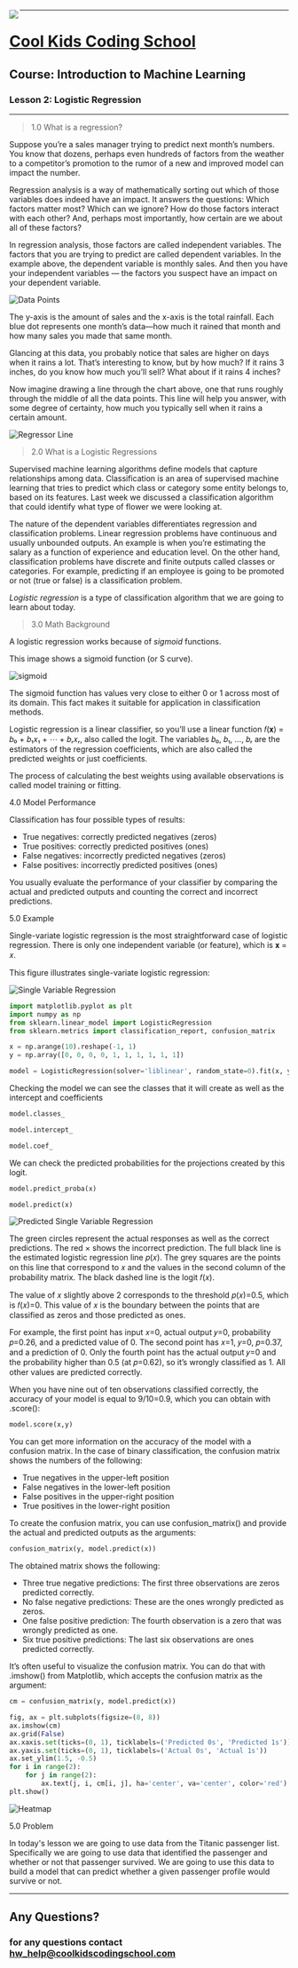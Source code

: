 <div>

<p>
<img align=left src="images/ckcslogo.png">
</p>

---

<p>
<H1 align=left><a href="http://www.coolkidscodingschool.com">Cool Kids Coding School</a></H1>
<H2 align=left>Course: <strong>Introduction to Machine Learning</strong></H1>
<H3 align=left>Lesson 2: <strong>Logistic Regression</strong></H3>
</p>

</div>

---

> 1.0 What is a regression?

Suppose you’re a sales manager trying to predict next month’s numbers. You know that dozens, perhaps even hundreds of factors from the weather to a competitor’s promotion to the rumor of a new and improved model can impact the number. 

Regression analysis is a way of mathematically sorting out which of those variables does indeed have an impact. It answers the questions: Which factors matter most? Which can we ignore? How do those factors interact with each other? And, perhaps most importantly, how certain are we about all of these factors?

In regression analysis, those factors are called independent variables. The factors that you are trying to predict are called dependent variables. In the example above, the dependent variable is monthly sales. And then you have your independent variables — the factors you suspect have an impact on your dependent variable. 

![Data Points][datapoints]

[datapoints]: ./images/datapoints.png

The y-axis is the amount of sales and the x-axis is the total rainfall. Each blue dot represents one month’s data—how much it rained that month and how many sales you made that same month.

Glancing at this data, you probably notice that sales are higher on days when it rains a lot. That’s interesting to know, but by how much? If it rains 3 inches, do you know how much you’ll sell? What about if it rains 4 inches?

Now imagine drawing a line through the chart above, one that runs roughly through the middle of all the data points. This line will help you answer, with some degree of certainty, how much you typically sell when it rains a certain amount.

![Regressor Line][regressor]

[regressor]: ./images/regression.png

> 2.0 What is a Logistic Regressions

Supervised machine learning algorithms define models that capture relationships among data. Classification is an area of supervised machine learning that tries to predict which class or category some entity belongs to, based on its features.  Last week we discussed a classification algorithm that could identify what type of flower we were looking at.

The nature of the dependent variables differentiates regression and classification problems. Linear regression problems have continuous and usually unbounded outputs. An example is when you’re estimating the salary as a function of experience and education level. On the other hand, classification problems have discrete and finite outputs called classes or categories. For example, predicting if an employee is going to be promoted or not (true or false) is a classification problem.

*_Logistic regression_* is a type of classification algorithm that we are going to learn about today.

> 3.0 Math Background

A logistic regression works because of *sigmoid* functions.

This image shows a sigmoid function (or S curve).

[sigmoid]: ./images/sigmoid.png

![sigmoid][sigmoid]

The sigmoid function has values very close to either 0 or 1 across most of its domain. This fact makes it suitable for application in classification methods.

Logistic regression is a linear classifier, so you’ll use a linear function 𝑓(𝐱) = 𝑏₀ + 𝑏₁𝑥₁ + ⋯ + 𝑏ᵣ𝑥ᵣ, also called the logit. The variables 𝑏₀, 𝑏₁, …, 𝑏ᵣ are the estimators of the regression coefficients, which are also called the predicted weights or just coefficients.

The process of calculating the best weights using available observations is called model training or fitting.

4.0 Model Performance

Classification has four possible types of results:

+ True negatives: correctly predicted negatives (zeros)
+ True positives: correctly predicted positives (ones)
+ False negatives: incorrectly predicted negatives (zeros)
+ False positives: incorrectly predicted positives (ones)

You usually evaluate the performance of your classifier by comparing the actual and predicted outputs and counting the correct and incorrect predictions.

5.0 Example

Single-variate logistic regression is the most straightforward case of logistic regression. There is only one independent variable (or feature), which is 𝐱 = 𝑥. 

This figure illustrates single-variate logistic regression:

![Single Variable Regression][svr]

[svr]: ./images/single_variable_regression.png

```python
import matplotlib.pyplot as plt
import numpy as np
from sklearn.linear_model import LogisticRegression
from sklearn.metrics import classification_report, confusion_matrix

x = np.arange(10).reshape(-1, 1)
y = np.array([0, 0, 0, 0, 1, 1, 1, 1, 1, 1])

model = LogisticRegression(solver='liblinear', random_state=0).fit(x, y)
```

Checking the model we can see the classes that it will create as well as the intercept and coefficients

```python
model.classes_

model.intercept_

model.coef_
```

We can check the predicted probabilities for the projections created by this logit.

```python
model.predict_proba(x)

model.predict(x)

```

![Predicted Single Variable Regression][psvr]

[psvr]: ./images/predicted_svr.png

The green circles represent the actual responses as well as the correct predictions. The red × shows the incorrect prediction. The full black line is the estimated logistic regression line 𝑝(𝑥). The grey squares are the points on this line that correspond to 𝑥 and the values in the second column of the probability matrix. The black dashed line is the logit 𝑓(𝑥).

The value of 𝑥 slightly above 2 corresponds to the threshold 𝑝(𝑥)=0.5, which is 𝑓(𝑥)=0. This value of 𝑥 is the boundary between the points that are classified as zeros and those predicted as ones.

For example, the first point has input 𝑥=0, actual output 𝑦=0, probability 𝑝=0.26, and a predicted value of 0. The second point has 𝑥=1, 𝑦=0, 𝑝=0.37, and a prediction of 0. Only the fourth point has the actual output 𝑦=0 and the probability higher than 0.5 (at 𝑝=0.62), so it’s wrongly classified as 1. All other values are predicted correctly.

When you have nine out of ten observations classified correctly, the accuracy of your model is equal to 9/10=0.9, which you can obtain with .score():

```python
model.score(x,y)
```

You can get more information on the accuracy of the model with a confusion matrix. In the case of binary classification, the confusion matrix shows the numbers of the following:

+ True negatives in the upper-left position
+ False negatives in the lower-left position
+ False positives in the upper-right position
+ True positives in the lower-right position

To create the confusion matrix, you can use confusion_matrix() and provide the actual and predicted outputs as the arguments:

```python
confusion_matrix(y, model.predict(x))
```

The obtained matrix shows the following:

+ Three true negative predictions: The first three observations are zeros predicted correctly.
+ No false negative predictions: These are the ones wrongly predicted as zeros.
+ One false positive prediction: The fourth observation is a zero that was wrongly predicted as one.
+ Six true positive predictions: The last six observations are ones predicted correctly.

It’s often useful to visualize the confusion matrix. You can do that with .imshow() from Matplotlib, which accepts the confusion matrix as the argument:

```python
cm = confusion_matrix(y, model.predict(x))

fig, ax = plt.subplots(figsize=(8, 8))
ax.imshow(cm)
ax.grid(False)
ax.xaxis.set(ticks=(0, 1), ticklabels=('Predicted 0s', 'Predicted 1s'))
ax.yaxis.set(ticks=(0, 1), ticklabels=('Actual 0s', 'Actual 1s'))
ax.set_ylim(1.5, -0.5)
for i in range(2):
    for j in range(2):
        ax.text(j, i, cm[i, j], ha='center', va='center', color='red')
plt.show()

```

![Heatmap][heat]

[heat]: ./images/heatmap.png

5.0 Problem

In today's lesson we are going to use data from the Titanic passenger list.  Specifically we are going to use data that identified the passenger and whether or not that passenger survived.  We are going to use this data to build a model that can predict whether a given passenger profile would survive or not.

---

## **Any Questions?**

### **for any questions contact hw_help@coolkidscodingschool.com**
